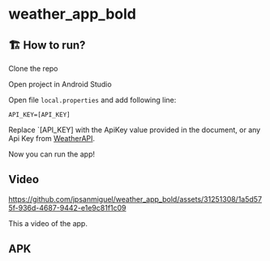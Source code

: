 # weather_app_bold

## 🏗️ How to run?

Clone the repo

Open project in Android Studio

Open file `local.properties` and add following line:

```
API_KEY=[API_KEY]
```
Replace `[API_KEY] with the ApiKey value provided in the document, or any Api Key from [WeatherAPI](https://www.weatherapi.com/).

Now you can run the app!

## Video

https://github.com/jpsanmiguel/weather_app_bold/assets/31251308/1a5d575f-936d-4687-9442-e1e9c81f1c09

This a video of the app.

## APK

